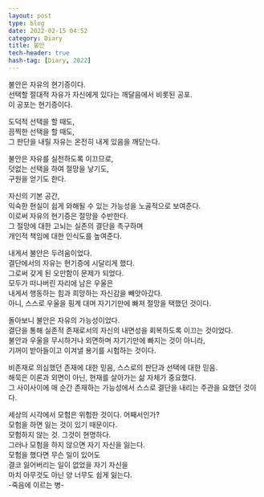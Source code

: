 ```yaml
---
layout: post
type: blog
date: 2022-02-15 04:52
category: Diary
title: 불안
tech-header: true
hash-tag: [Diary, 2022]
---
```




불안은 자유의 현기증이다.  
선택할 절대적 자유가 자신에게 있다는 깨달음에서 비롯된 공포.  
이 공포는 현기증이다.  

도덕적 선택을 할 때도,  
끔찍한 선택을 할 때도,  
그 판단을 내릴 자유는 온전히 내게 있음을 깨닫는다.  

불안은 자유를 실천하도록 이끄므로,  
덧없는 선택을 하여 절망을 낳기도,  
구원을 얻기도 한다.  

자신의 기본 공간,  
익숙한 현실이 쉽게 와해될 수 있는 가능성을 노골적으로 보여준다.  
이로써 자유의 현기증은 절망을 수반한다.  
그 절망에 대한 고뇌는 실존의 결단을 촉구하며  
개인적 책임에 대한 인식도를 높여준다.  

내게서 불안은 두려움이었다.  
결단에서의 자유는 현기증에 시달리게 했다.  
그로써 갖게 된 오만함이 문제가 되었다.  
모두가 떠나버린 자리에 남은 우울은  
내게서 행동하는 힘과 희망하는 자신감을 빼앗아갔다.  
아니, 스스로 우울을 핑계 대며 자기기만에 빠져 절망을 택했던 것이다.  

돌아보니 불안은 자유의 가능성이었다.  
결단을 통해 실존적 존재로서의 자신의 내면성을 회복하도록 이끄는 것이었다.  
불안과 우울을 무시하거나 외면하며 자기기만에 빠지는 것이 아니라,  
기꺼이 받아들이고 이겨낼 용기를 시험하는 것이다.  

비존재로 의심했던 존재에 대한 믿음,
스스로의 판단과 선택에 대한 믿음.  
해묵은 이론과 외면이 아닌, 현재를 살아가는 삶 자체가 중요했다.  
그 사이사이에 매 순간 존재하는 가능성에서 스스로 결단을 내리는 주관을 요했던 것이다.  

세상의 시각에서 모험은 위험한 것이다. 어째서인가?  
모험을 하면 잃는 것이 있기 때문이다.  
모험하지 않는 것. 그것이 현명하다.  
그러나 모험을 하지 않으면 자기 자신을 잃는다.  
모험을 했다면 무슨 일이 있어도  
결코 잃어버리는 일이 없었을 자기 자신을  
마치 아무것도 아닌 양 너무도 쉽게 잃는다.   
-죽음에 이르는 병-


